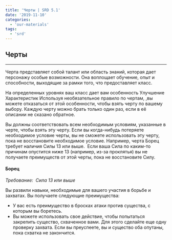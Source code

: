 ```yaml
---
title: 'Черты | SRD 5.1'
date: '2019-11-10'
categories:
  - 'our-materials'
tags:
  - 'srd'
---
```


## Черты

---

Черта представляет собой талант или область знаний, которая дает персонажу особые возможности. Она воплощает обучение, опыт и способности, выходящие за рамки того, что предоставляет класс.

На определенных уровнях ваш класс дает вам особенность Улучшение Характеристик Используя необязательное правило по чертам, ,вы можете отказаться от этой особенности, чтобы взять черту по вашему выбору. Каждую черту можно брать только один раз, если в её описании не сказано обратное.

Вы должны соответствовать всем необходимым условиям, указанные в черте, чтобы взять эту черту. Если вы когда-нибудь потеряете необходимое условие черты, вы не сможете использовать эту черту, пока не восстановите необходимое условие. Например, черта Борец требует наличия Силы 13 или выше.  Если ваша Сила по каким-то причинам опустится ниже 13 (например, из-за проклятья) вы не получаете преимуществ от этой черты, пока не восстановите Силу.

#### Борец

_Требование:  Сила 13 или выше_

Вы развили навыки, необходимые для вашего участия в борьбе и захватах. Вы получаете следующие преимущества:

- У вас есть преимущество в бросках атаки против существа, с которым вы боретесь.
- Вы можете использовать свое действие, чтобы попытаться закрепить существо, схваченное вами. Для этого сделайте еще одну проверку захвата. Если вы преуспеете, вы и существо оба опутаны, пока схватка не закончится.
